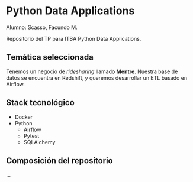 # Python Data Applications
Alumno: Scasso, Facundo M.

Repositorio del TP para ITBA Python Data Applications.

## Temática seleccionada

Tenemos un negocio de *ridesharing* llamado **Mentre**.
Nuestra base de datos se encuentra en Redshift, y queremos desarrollar un ETL basado en Airflow.

## Stack tecnológico

- Docker
- Python
    - Airflow
    - Pytest
    - SQLAlchemy

## Composición del repositorio

...
